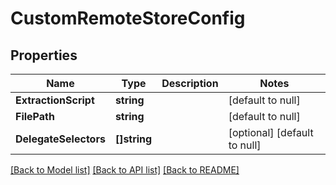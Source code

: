 # CustomRemoteStoreConfig

## Properties
Name | Type | Description | Notes
------------ | ------------- | ------------- | -------------
**ExtractionScript** | **string** |  | [default to null]
**FilePath** | **string** |  | [default to null]
**DelegateSelectors** | **[]string** |  | [optional] [default to null]

[[Back to Model list]](../README.md#documentation-for-models) [[Back to API list]](../README.md#documentation-for-api-endpoints) [[Back to README]](../README.md)

